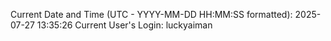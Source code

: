 Current Date and Time (UTC - YYYY-MM-DD HH:MM:SS formatted): 2025-07-27 13:35:26
Current User's Login: luckyaiman
